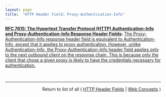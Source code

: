 ```yaml
---
layout: page
title:  "HTTP Header Field: Proxy-Authentication-Info"
---
```


**[RFC 7615: The Hypertext Transfer Protocol (HTTP) Authentication-Info and Proxy-Authentication-Info Response Header Fields](/specs/IETF/RFC/7615 "This specification defines the &#34;Authentication-Info&#34; and &#34;Proxy-Authentication-Info&#34; response header fields for use in HTTP authentication schemes which need to return information once the client's authentication credentials have been accepted."):** [The Proxy-Authentication-Info response header field is equivalent to Authentication-Info, except that it applies to proxy authentication. However, unlike Authentication-Info, the Proxy-Authentication-Info header field applies only to the next outbound client on the response chain. This is because only the client that chose a given proxy is likely to have the credentials necessary for authentication.](http://tools.ietf.org/html/rfc7615#section-4)

<br/>
<hr/>

<p style="text-align: right">Return to list of all ( <a href="../http-headers">HTTP Header Fields</a> | <a href="../">Web Concepts</a> )</p>